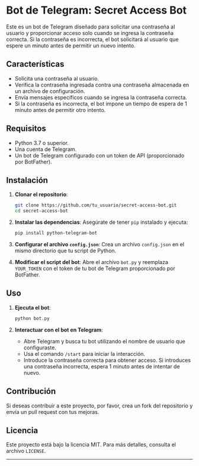 # Bot de Telegram: Secret Access Bot

Este es un bot de Telegram diseñado para solicitar una contraseña al usuario y proporcionar acceso solo cuando se ingresa la contraseña correcta. Si la contraseña es incorrecta, el bot solicitará al usuario que espere un minuto antes de permitir un nuevo intento.

## Características

- Solicita una contraseña al usuario.
- Verifica la contraseña ingresada contra una contraseña almacenada en un archivo de configuración.
- Envía mensajes específicos cuando se ingresa la contraseña correcta.
- Si la contraseña es incorrecta, el bot impone un tiempo de espera de 1 minuto antes de permitir otro intento.

## Requisitos

- Python 3.7 o superior.
- Una cuenta de Telegram.
- Un bot de Telegram configurado con un token de API (proporcionado por BotFather).

## Instalación

1. **Clonar el repositorio**:
   ```bash
   git clone https://github.com/tu_usuario/secret-access-bot.git
   cd secret-access-bot
   ```

2. **Instalar las dependencias**:
   Asegúrate de tener `pip` instalado y ejecuta:
   ```bash
   pip install python-telegram-bot
   ```

3. **Configurar el archivo `config.json`**:
   Crea un archivo `config.json` en el mismo directorio que tu script de Python.
   
5. **Modificar el script del bot**:
   Abre el archivo `bot.py` y reemplaza `YOUR_TOKEN` con el token de tu bot de Telegram proporcionado por BotFather.

## Uso

1. **Ejecuta el bot**:
   ```bash
   python bot.py
   ```

2. **Interactuar con el bot en Telegram**:
   - Abre Telegram y busca tu bot utilizando el nombre de usuario que configuraste.
   - Usa el comando `/start` para iniciar la interacción.
   - Introduce la contraseña correcta para obtener acceso. Si introduces una contraseña incorrecta, espera 1 minuto antes de intentar de nuevo.

## Contribución

Si deseas contribuir a este proyecto, por favor, crea un fork del repositorio y envía un pull request con tus mejoras.

## Licencia

Este proyecto está bajo la licencia MIT. Para más detalles, consulta el archivo `LICENSE`.

---

<!-- El nombre del bot es SecretZ3r0hH4ck4rs_bot -->
